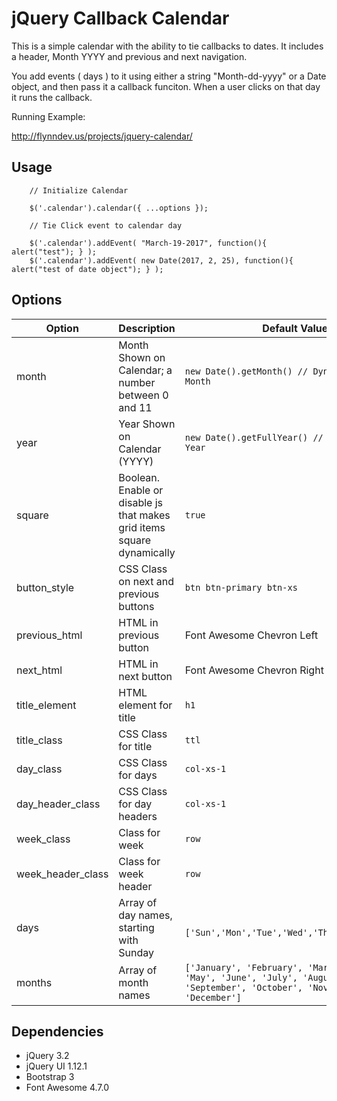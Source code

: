 jQuery Callback Calendar
========================

This is a simple calendar with the ability to tie callbacks to dates.
It includes a header, Month YYYY and previous and next navigation.

You add events ( days ) to it using either a string "Month-dd-yyyy" or a
Date object, and then pass it a callback funciton.  When a user clicks on
that day it runs the callback.

Running Example:

http://flynndev.us/projects/jquery-calendar/

Usage
-----
```
    // Initialize Calendar

    $('.calendar').calendar({ ...options });

    // Tie Click event to calendar day

    $('.calendar').addEvent( "March-19-2017", function(){ alert("test"); } );
    $('.calendar').addEvent( new Date(2017, 2, 25), function(){ alert("test of date object"); } );

```

Options
-------

| Option | Description | Default Value |
| --- | --- | --- |
| month | Month Shown on Calendar; a number between 0 and 11 | `new Date().getMonth() // Dynamic Current Month` |
| year | Year Shown on Calendar (YYYY) | `new Date().getFullYear() // Dynamic Current Year` |
| square | Boolean.  Enable or disable js that makes grid items square  dynamically | `true` |
| button_style | CSS Class on next and previous buttons | `btn btn-primary btn-xs` |
| previous_html | HTML in previous button | Font Awesome Chevron Left |
| next_html | HTML in next button | Font Awesome Chevron Right |
| title_element | HTML element for title | `h1` |
| title_class | CSS Class for title | `ttl` |
| day_class | CSS Class for days | `col-xs-1` |
| day_header_class | CSS Class for day headers | `col-xs-1` |
| week_class | Class for week | `row` |
| week_header_class | Class for week header | `row` |
| days | Array of day names, starting with Sunday | ` ['Sun','Mon','Tue','Wed','Thu','Fri','Sat']` |
| months | Array of month names | `['January', 'February', 'March', 'April', 'May', 'June', 'July', 'August', 'September', 'October', 'November', 'December']` |


Dependencies
------------
- jQuery 3.2
- jQuery UI 1.12.1
- Bootstrap 3
- Font Awesome 4.7.0